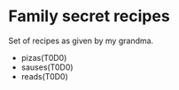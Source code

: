 # Family secret recipes

Set of recipes as given by my grandma.

- pizas(T0D0)
- sauses(T0D0)
- reads(T0D0)
